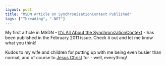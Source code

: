 ```yaml
---
layout: post
title: "MSDN Article on SynchronizationContext Published"
tags: ["Threading", ".NET"]
---
```



My first article in MSDN - [It's All About the SynchronizationContext](http://msdn.microsoft.com/en-us/magazine/gg598924.aspx) - has been published in the February 2011 issue. Check it out and let me know what you think!





Kudos to my wife and children for putting up with me being even busier than normal, and of course to [Jesus Christ](http://www.landmarkbaptist.ws/salvation) for - well, everything!

